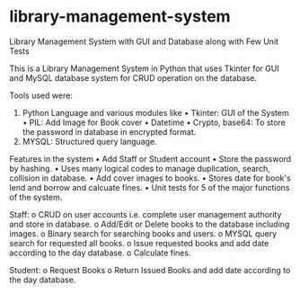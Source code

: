 # library-management-system
Library Management System with GUI and Database along with Few Unit Tests

This is a Library Management System in Python that uses Tkinter for GUI and MySQL database system for CRUD operation on the database.

Tools used were:
1. Python Language and various modules like
• Tkinter: GUI of the System
• PIL: Add Image for Book cover
• Datetime
• Crypto, base64: To store the password in database in encrypted format.
2. MYSQL: Structured query language.

Features in the system
•	Add Staff or Student account
• Store the password by hashing.
•	Uses many logical codes to manage duplication, search, collision in database.
• Add cover images to books.
• Stores date for book's lend and borrow and calcuate fines.
• Unit tests for 5 of the major functions of the system.

Staff:
o	CRUD on user accounts i.e. complete user management authority and store in database.
o	Add/Edit or Delete books to the database including images.
o	Binary search for searching books and users.
o	MYSQL query search for requested all books.
o	Issue requested books and add date according to the day database.
o	Calculate fines.

Student:
o	Request Books
o	Return Issued Books and add date according to the day database.

